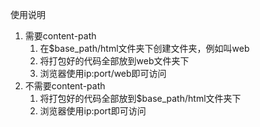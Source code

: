 使用说明
1. 需要content-path
    1. 在$base_path/html文件夹下创建文件夹，例如叫web
    1. 将打包好的代码全部放到web文件夹下
    1. 浏览器使用ip:port/web即可访问
1. 不需要content-path
    1. 将打包好的代码全部放到$base_path/html文件夹下
    1. 浏览器使用ip:port即可访问
